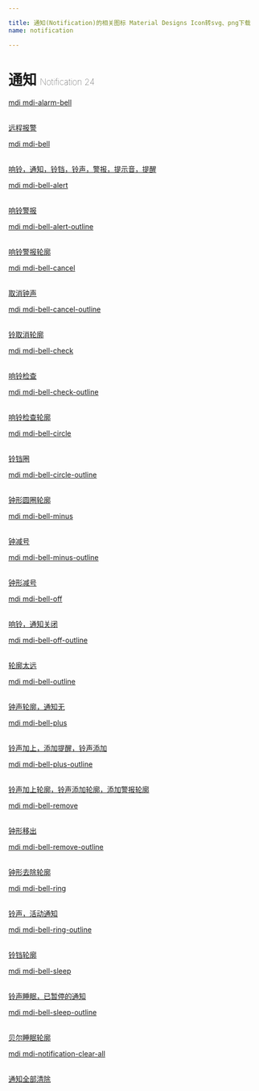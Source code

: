 ```yaml
---

title: 通知(Notification)的相关图标 Material Designs Icon转svg、png下载
name: notification

---
```


# 通知  <small style="font-size: 60%;font-weight: 100">Notification <span class="badge-secondary badge">24</span> </small>

<search tag="notification" :max="0"/>

<div class="icon-list row" id="search-show"><a href="/icon/alarm-bell.html" class="icon-item col-6 col-sm-4 col-md-2"><div class="icon-item-inner"><i class="mdi mdi-alarm-bell"></i><p><span>mdi mdi-alarm-bell</span></p> <p><br> 远程报警</p></div></a><a href="/icon/bell.html" class="icon-item col-6 col-sm-4 col-md-2"><div class="icon-item-inner"><i class="mdi mdi-bell"></i><p><span>mdi mdi-bell</span></p> <p><br> 响铃，通知，铃铛，铃声，警报，提示音，提醒</p></div></a><a href="/icon/bell-alert.html" class="icon-item col-6 col-sm-4 col-md-2"><div class="icon-item-inner"><i class="mdi mdi-bell-alert"></i><p><span>mdi mdi-bell-alert</span></p> <p><br> 响铃警报</p></div></a><a href="/icon/bell-alert-outline.html" class="icon-item col-6 col-sm-4 col-md-2"><div class="icon-item-inner"><i class="mdi mdi-bell-alert-outline"></i><p><span>mdi mdi-bell-alert-outline</span></p> <p><br> 响铃警报轮廓</p></div></a><a href="/icon/bell-cancel.html" class="icon-item col-6 col-sm-4 col-md-2"><div class="icon-item-inner"><i class="mdi mdi-bell-cancel"></i><p><span>mdi mdi-bell-cancel</span></p> <p><br> 取消钟声</p></div></a><a href="/icon/bell-cancel-outline.html" class="icon-item col-6 col-sm-4 col-md-2"><div class="icon-item-inner"><i class="mdi mdi-bell-cancel-outline"></i><p><span>mdi mdi-bell-cancel-outline</span></p> <p><br> 铃取消轮廓</p></div></a><a href="/icon/bell-check.html" class="icon-item col-6 col-sm-4 col-md-2"><div class="icon-item-inner"><i class="mdi mdi-bell-check"></i><p><span>mdi mdi-bell-check</span></p> <p><br> 响铃检查</p></div></a><a href="/icon/bell-check-outline.html" class="icon-item col-6 col-sm-4 col-md-2"><div class="icon-item-inner"><i class="mdi mdi-bell-check-outline"></i><p><span>mdi mdi-bell-check-outline</span></p> <p><br> 响铃检查轮廓</p></div></a><a href="/icon/bell-circle.html" class="icon-item col-6 col-sm-4 col-md-2"><div class="icon-item-inner"><i class="mdi mdi-bell-circle"></i><p><span>mdi mdi-bell-circle</span></p> <p><br> 铃铛圈</p></div></a><a href="/icon/bell-circle-outline.html" class="icon-item col-6 col-sm-4 col-md-2"><div class="icon-item-inner"><i class="mdi mdi-bell-circle-outline"></i><p><span>mdi mdi-bell-circle-outline</span></p> <p><br> 钟形圆圈轮廓</p></div></a><a href="/icon/bell-minus.html" class="icon-item col-6 col-sm-4 col-md-2"><div class="icon-item-inner"><i class="mdi mdi-bell-minus"></i><p><span>mdi mdi-bell-minus</span></p> <p><br> 钟减号</p></div></a><a href="/icon/bell-minus-outline.html" class="icon-item col-6 col-sm-4 col-md-2"><div class="icon-item-inner"><i class="mdi mdi-bell-minus-outline"></i><p><span>mdi mdi-bell-minus-outline</span></p> <p><br> 钟形减号</p></div></a><a href="/icon/bell-off.html" class="icon-item col-6 col-sm-4 col-md-2"><div class="icon-item-inner"><i class="mdi mdi-bell-off"></i><p><span>mdi mdi-bell-off</span></p> <p><br> 响铃，通知关闭</p></div></a><a href="/icon/bell-off-outline.html" class="icon-item col-6 col-sm-4 col-md-2"><div class="icon-item-inner"><i class="mdi mdi-bell-off-outline"></i><p><span>mdi mdi-bell-off-outline</span></p> <p><br> 轮廓太远</p></div></a><a href="/icon/bell-outline.html" class="icon-item col-6 col-sm-4 col-md-2"><div class="icon-item-inner"><i class="mdi mdi-bell-outline"></i><p><span>mdi mdi-bell-outline</span></p> <p><br> 钟声轮廓，通知无</p></div></a><a href="/icon/bell-plus.html" class="icon-item col-6 col-sm-4 col-md-2"><div class="icon-item-inner"><i class="mdi mdi-bell-plus"></i><p><span>mdi mdi-bell-plus</span></p> <p><br> 铃声加上，添加提醒，铃声添加</p></div></a><a href="/icon/bell-plus-outline.html" class="icon-item col-6 col-sm-4 col-md-2"><div class="icon-item-inner"><i class="mdi mdi-bell-plus-outline"></i><p><span>mdi mdi-bell-plus-outline</span></p> <p><br> 铃声加上轮廓，铃声添加轮廓，添加警报轮廓</p></div></a><a href="/icon/bell-remove.html" class="icon-item col-6 col-sm-4 col-md-2"><div class="icon-item-inner"><i class="mdi mdi-bell-remove"></i><p><span>mdi mdi-bell-remove</span></p> <p><br> 钟形移出</p></div></a><a href="/icon/bell-remove-outline.html" class="icon-item col-6 col-sm-4 col-md-2"><div class="icon-item-inner"><i class="mdi mdi-bell-remove-outline"></i><p><span>mdi mdi-bell-remove-outline</span></p> <p><br> 钟形去除轮廓</p></div></a><a href="/icon/bell-ring.html" class="icon-item col-6 col-sm-4 col-md-2"><div class="icon-item-inner"><i class="mdi mdi-bell-ring"></i><p><span>mdi mdi-bell-ring</span></p> <p><br> 铃声，活动通知</p></div></a><a href="/icon/bell-ring-outline.html" class="icon-item col-6 col-sm-4 col-md-2"><div class="icon-item-inner"><i class="mdi mdi-bell-ring-outline"></i><p><span>mdi mdi-bell-ring-outline</span></p> <p><br> 铃铛轮廓</p></div></a><a href="/icon/bell-sleep.html" class="icon-item col-6 col-sm-4 col-md-2"><div class="icon-item-inner"><i class="mdi mdi-bell-sleep"></i><p><span>mdi mdi-bell-sleep</span></p> <p><br> 铃声睡眠，已暂停的通知</p></div></a><a href="/icon/bell-sleep-outline.html" class="icon-item col-6 col-sm-4 col-md-2"><div class="icon-item-inner"><i class="mdi mdi-bell-sleep-outline"></i><p><span>mdi mdi-bell-sleep-outline</span></p> <p><br> 贝尔睡眠轮廓</p></div></a><a href="/icon/notification-clear-all.html" class="icon-item col-6 col-sm-4 col-md-2"><div class="icon-item-inner"><i class="mdi mdi-notification-clear-all"></i><p><span>mdi mdi-notification-clear-all</span></p> <p><br> 通知全部清除</p></div></a></div>

